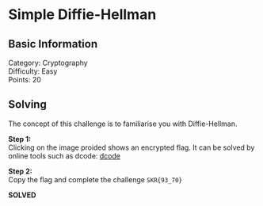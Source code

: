 # Simple Diffie-Hellman

## Basic Information
Category: Cryptography    
Difficulty: Easy  
Points: 20  

## Solving
The concept of this challenge is to familiarise you with Diffie-Hellman. 
  
**Step 1:**  
Clicking on the image proided shows an encrypted flag. It can be solved by online tools such as dcode: [dcode](https://www.dcode.fr/)  

**Step 2:**   
Copy the flag and complete the challenge
```SKR{93_70}```

**SOLVED**  
